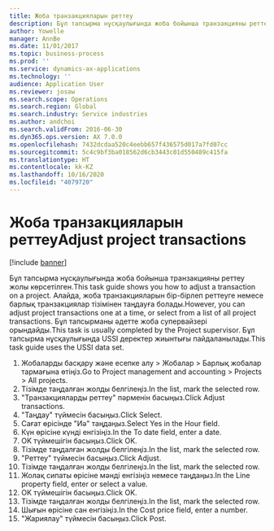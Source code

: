 ```yaml
---
title: Жоба транзакцияларын реттеу
description: Бұл тапсырма нұсқаулығында жоба бойынша транзакцияны реттеу жолы көрсетілген.
author: Yowelle
manager: AnnBe
ms.date: 11/01/2017
ms.topic: business-process
ms.prod: ''
ms.service: dynamics-ax-applications
ms.technology: ''
audience: Application User
ms.reviewer: josaw
ms.search.scope: Operations
ms.search.region: Global
ms.search.industry: Service industries
ms.author: andchoi
ms.search.validFrom: 2016-06-30
ms.dyn365.ops.version: AX 7.0.0
ms.openlocfilehash: 7432dcdaa520c4eebb657f436575d017a7fd07cc
ms.sourcegitcommit: 5c4c9bf3ba018562d6cb3443c01d550489c415fa
ms.translationtype: HT
ms.contentlocale: kk-KZ
ms.lasthandoff: 10/16/2020
ms.locfileid: "4079720"
---
```

# <a name="adjust-project-transactions"></a><span data-ttu-id="c4a52-103">Жоба транзакцияларын реттеу</span><span class="sxs-lookup"><span data-stu-id="c4a52-103">Adjust project transactions</span></span>

[!include [banner](../../includes/banner.md)]

<span data-ttu-id="c4a52-104">Бұл тапсырма нұсқаулығында жоба бойынша транзакцияны реттеу жолы көрсетілген.</span><span class="sxs-lookup"><span data-stu-id="c4a52-104">This task guide shows you how to adjust a transaction on a project.</span></span> <span data-ttu-id="c4a52-105">Алайда, жоба транзакцияларын бір-бірлеп реттеуге немесе барлық транзакциялар тізімінен таңдауға болады.</span><span class="sxs-lookup"><span data-stu-id="c4a52-105">However, you can adjust project transactions one at a time, or select from a list of all project transactions.</span></span> <span data-ttu-id="c4a52-106">Бұл тапсырманы әдетте жоба супервайзері орындайды.</span><span class="sxs-lookup"><span data-stu-id="c4a52-106">This task is usually completed by the Project supervisor.</span></span> <span data-ttu-id="c4a52-107">Бұл тапсырма нұсқаулығында USSI деректер жиынтығы пайдаланылады.</span><span class="sxs-lookup"><span data-stu-id="c4a52-107">This task guide uses the USSI data set.</span></span>

1. <span data-ttu-id="c4a52-108">Жобаларды басқару және есепке алу > Жобалар > Барлық жобалар тармағына өтіңіз.</span><span class="sxs-lookup"><span data-stu-id="c4a52-108">Go to Project management and accounting > Projects > All projects.</span></span> 
2. <span data-ttu-id="c4a52-109">Тізімде таңдалған жолды белгілеңіз.</span><span class="sxs-lookup"><span data-stu-id="c4a52-109">In the list, mark the selected row.</span></span> 
3. <span data-ttu-id="c4a52-110">"Транзакцияларды реттеу" пәрменін басыңыз.</span><span class="sxs-lookup"><span data-stu-id="c4a52-110">Click Adjust transactions.</span></span> 
4. <span data-ttu-id="c4a52-111">"Таңдау" түймесін басыңыз.</span><span class="sxs-lookup"><span data-stu-id="c4a52-111">Click Select.</span></span> 
5. <span data-ttu-id="c4a52-112">Сағат өрісінде "Иә" таңдаңыз.</span><span class="sxs-lookup"><span data-stu-id="c4a52-112">Select Yes in the Hour field.</span></span> 
6. <span data-ttu-id="c4a52-113">Күн өрісіне күнді енгізіңіз.</span><span class="sxs-lookup"><span data-stu-id="c4a52-113">In the To date field, enter a date.</span></span> 
7. <span data-ttu-id="c4a52-114">OK түймешігін басыңыз.</span><span class="sxs-lookup"><span data-stu-id="c4a52-114">Click OK.</span></span> 
8. <span data-ttu-id="c4a52-115">Тізімде таңдалған жолды белгілеңіз.</span><span class="sxs-lookup"><span data-stu-id="c4a52-115">In the list, mark the selected row.</span></span> 
9. <span data-ttu-id="c4a52-116">"Реттеу" түймесін басыңыз.</span><span class="sxs-lookup"><span data-stu-id="c4a52-116">Click Adjust.</span></span> 
10. <span data-ttu-id="c4a52-117">Тізімде таңдалған жолды белгілеңіз.</span><span class="sxs-lookup"><span data-stu-id="c4a52-117">In the list, mark the selected row.</span></span> 
11. <span data-ttu-id="c4a52-118">Жолақ сипаты өрісіне мәнді енгізіңіз немесе таңдаңыз.</span><span class="sxs-lookup"><span data-stu-id="c4a52-118">In the Line property field, enter or select a value.</span></span> 
12. <span data-ttu-id="c4a52-119">OK түймешігін басыңыз.</span><span class="sxs-lookup"><span data-stu-id="c4a52-119">Click OK.</span></span> 
13. <span data-ttu-id="c4a52-120">Тізімде таңдалған жолды белгілеңіз.</span><span class="sxs-lookup"><span data-stu-id="c4a52-120">In the list, mark the selected row.</span></span> 
14. <span data-ttu-id="c4a52-121">Шығын өрісіне сан енгізіңіз.</span><span class="sxs-lookup"><span data-stu-id="c4a52-121">In the Cost price field, enter a number.</span></span> 
15. <span data-ttu-id="c4a52-122">"Жариялау" түймесін басыңыз.</span><span class="sxs-lookup"><span data-stu-id="c4a52-122">Click Post.</span></span> 
